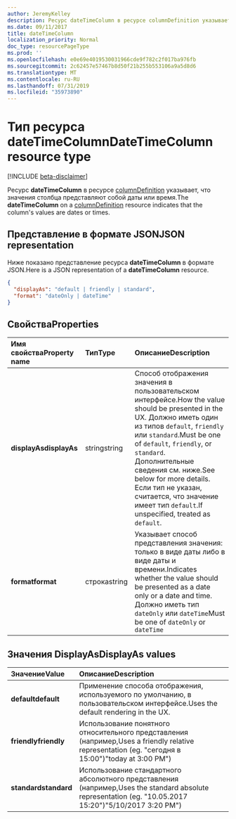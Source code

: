 ```yaml
---
author: JeremyKelley
description: Ресурс dateTimeColumn в ресурсе columnDefinition указывает, что значения столбца представляют собой даты или время.
ms.date: 09/11/2017
title: dateTimeColumn
localization_priority: Normal
doc_type: resourcePageType
ms.prod: ''
ms.openlocfilehash: e0e69e4019530031966cde9f782c2f017ba976fb
ms.sourcegitcommit: 2c62457e57467b8d50f21b255b553106a9a5d8d6
ms.translationtype: MT
ms.contentlocale: ru-RU
ms.lasthandoff: 07/31/2019
ms.locfileid: "35973890"
---
```

# <a name="datetimecolumn-resource-type"></a><span data-ttu-id="2dc7e-103">Тип ресурса dateTimeColumn</span><span class="sxs-lookup"><span data-stu-id="2dc7e-103">DateTimeColumn resource type</span></span>

[!INCLUDE [beta-disclaimer](../../includes/beta-disclaimer.md)]

<span data-ttu-id="2dc7e-104">Ресурс **dateTimeColumn** в ресурсе [columnDefinition](columndefinition.md) указывает, что значения столбца представляют собой даты или время.</span><span class="sxs-lookup"><span data-stu-id="2dc7e-104">The **dateTimeColumn** on a [columnDefinition](columndefinition.md) resource indicates that the column's values are dates or times.</span></span>

## <a name="json-representation"></a><span data-ttu-id="2dc7e-105">Представление в формате JSON</span><span class="sxs-lookup"><span data-stu-id="2dc7e-105">JSON representation</span></span>

<span data-ttu-id="2dc7e-106">Ниже показано представление ресурса **dateTimeColumn** в формате JSON.</span><span class="sxs-lookup"><span data-stu-id="2dc7e-106">Here is a JSON representation of a **dateTimeColumn** resource.</span></span>
<!-- { "blockType": "resource", "@odata.type": "microsoft.graph.dateTimeColumn" } -->

```json
{
  "displayAs": "default | friendly | standard",
  "format": "dateOnly | dateTime"
}
```

## <a name="properties"></a><span data-ttu-id="2dc7e-107">Свойства</span><span class="sxs-lookup"><span data-stu-id="2dc7e-107">Properties</span></span>

| <span data-ttu-id="2dc7e-108">Имя свойства</span><span class="sxs-lookup"><span data-stu-id="2dc7e-108">Property name</span></span>      | <span data-ttu-id="2dc7e-109">Тип</span><span class="sxs-lookup"><span data-stu-id="2dc7e-109">Type</span></span>               | <span data-ttu-id="2dc7e-110">Описание</span><span class="sxs-lookup"><span data-stu-id="2dc7e-110">Description</span></span>
|:-------------------|:-------------------|:----------------------------------------------
| <span data-ttu-id="2dc7e-111">**displayAs**</span><span class="sxs-lookup"><span data-stu-id="2dc7e-111">**displayAs**</span></span>      | <span data-ttu-id="2dc7e-112">string</span><span class="sxs-lookup"><span data-stu-id="2dc7e-112">string</span></span>             | <span data-ttu-id="2dc7e-113">Способ отображения значения в пользовательском интерфейсе.</span><span class="sxs-lookup"><span data-stu-id="2dc7e-113">How the value should be presented in the UX.</span></span> <span data-ttu-id="2dc7e-114">Должно иметь один из типов `default`, `friendly` или `standard`.</span><span class="sxs-lookup"><span data-stu-id="2dc7e-114">Must be one of `default`, `friendly`, or `standard`.</span></span> <span data-ttu-id="2dc7e-115">Дополнительные сведения см. ниже.</span><span class="sxs-lookup"><span data-stu-id="2dc7e-115">See below for more details.</span></span> <span data-ttu-id="2dc7e-116">Если тип не указан, считается, что значение имеет тип `default`.</span><span class="sxs-lookup"><span data-stu-id="2dc7e-116">If unspecified, treated as `default`.</span></span>
| <span data-ttu-id="2dc7e-117">**format**</span><span class="sxs-lookup"><span data-stu-id="2dc7e-117">**format**</span></span>         | <span data-ttu-id="2dc7e-118">строка</span><span class="sxs-lookup"><span data-stu-id="2dc7e-118">string</span></span>             | <span data-ttu-id="2dc7e-119">Указывает способ представления значения: только в виде даты либо в виде даты и времени.</span><span class="sxs-lookup"><span data-stu-id="2dc7e-119">Indicates whether the value should be presented as a date only or a date and time.</span></span> <span data-ttu-id="2dc7e-120">Должно иметь тип `dateOnly` или `dateTime`</span><span class="sxs-lookup"><span data-stu-id="2dc7e-120">Must be one of `dateOnly` or `dateTime`</span></span>

## <a name="displayas-values"></a><span data-ttu-id="2dc7e-121">Значения DisplayAs</span><span class="sxs-lookup"><span data-stu-id="2dc7e-121">DisplayAs values</span></span>

| <span data-ttu-id="2dc7e-122">Значение</span><span class="sxs-lookup"><span data-stu-id="2dc7e-122">Value</span></span>        | <span data-ttu-id="2dc7e-123">Описание</span><span class="sxs-lookup"><span data-stu-id="2dc7e-123">Description</span></span>
|:-------------|:--------------------------------------------------------------
| <span data-ttu-id="2dc7e-124">**default**</span><span class="sxs-lookup"><span data-stu-id="2dc7e-124">**default**</span></span>  | <span data-ttu-id="2dc7e-125">Применение способа отображения, используемого по умолчанию, в пользовательском интерфейсе.</span><span class="sxs-lookup"><span data-stu-id="2dc7e-125">Uses the default rendering in the UX.</span></span>
| <span data-ttu-id="2dc7e-126">**friendly**</span><span class="sxs-lookup"><span data-stu-id="2dc7e-126">**friendly**</span></span> | <span data-ttu-id="2dc7e-127">Использование понятного относительного представления (например,</span><span class="sxs-lookup"><span data-stu-id="2dc7e-127">Uses a friendly relative representation (eg.</span></span> <span data-ttu-id="2dc7e-128">"сегодня в 15:00")</span><span class="sxs-lookup"><span data-stu-id="2dc7e-128">"today at 3:00 PM")</span></span>
| <span data-ttu-id="2dc7e-129">**standard**</span><span class="sxs-lookup"><span data-stu-id="2dc7e-129">**standard**</span></span> | <span data-ttu-id="2dc7e-130">Использование стандартного абсолютного представления (например,</span><span class="sxs-lookup"><span data-stu-id="2dc7e-130">Uses the standard absolute representation (eg.</span></span> <span data-ttu-id="2dc7e-131">"10.05.2017 15:20")</span><span class="sxs-lookup"><span data-stu-id="2dc7e-131">"5/10/2017 3:20 PM")</span></span>


<!--
{
  "type": "#page.annotation",
  "description": "",
  "keywords": "",
  "section": "documentation",
  "tocPath": "Resources/DateTimeColumn",
  "suppressions": []
}
-->
